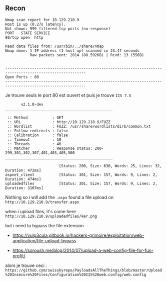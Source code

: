 ## Recon


```
Nmap scan report for 10.129.210.9
Host is up (0.27s latency).
Not shown: 999 filtered tcp ports (no-response)
PORT   STATE SERVICE
80/tcp open  http

Read data files from: /usr/bin/../share/nmap
Nmap done: 1 IP address (1 host up) scanned in 23.47 seconds
           Raw packets sent: 2014 (88.592KB) | Rcvd: 13 (556B)


----------------------------------------------------------------------------------------------------------
Open Ports : 80
----------------------------------------------------------------------------------------------------------
```

Je trouve seuls le port 80 est ouvert et puis je trouve `IIS 7.5`

```
       v2.1.0-dev
________________________________________________

 :: Method           : GET
 :: URL              : http://10.129.210.9/FUZZ
 :: Wordlist         : FUZZ: /usr/share/wordlists/dirb/common.txt
 :: Follow redirects : false
 :: Calibration      : false
 :: Timeout          : 10
 :: Threads          : 40
 :: Matcher          : Response status: 200-299,301,302,307,401,403,405,500
________________________________________________

                        [Status: 200, Size: 630, Words: 25, Lines: 32, Duration: 472ms]
aspnet_client           [Status: 301, Size: 157, Words: 9, Lines: 2, Duration: 474ms]
uploadedfiles           [Status: 301, Size: 157, Words: 9, Lines: 2, Duration: 3107ms]
```

Nothing so i will add the `.aspx`
found a file upload on `http://10.129.210.9/transfer.aspx`

when i upload files, it's come here `http://10.129.210.9/uploadedfiles/ker.png`

but i need to bypass the file extension

- https://vulp3cula.gitbook.io/hackers-grimoire/exploitation/web-application/file-upload-bypass

- https://soroush.me/blog/2014/07/upload-a-web-config-file-for-fun-profit/

alors je trouve ceci : `https://github.com/swisskyrepo/PayloadsAllTheThings/blob/master/Upload%20Insecure%20Files/Configuration%20IIS%20web.config/web.config`